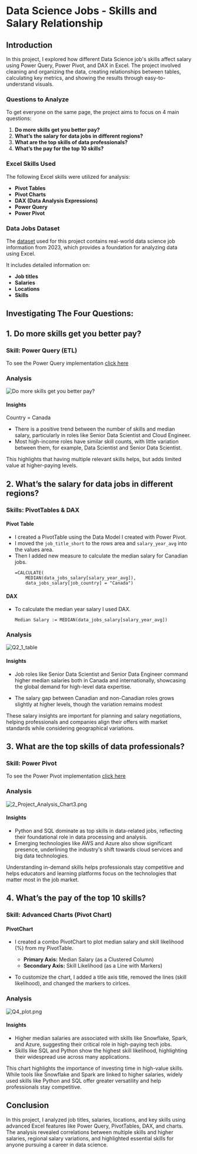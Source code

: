 
# Data Science Jobs - Skills and Salary Relationship

## Introduction
 In this project, I explored how different Data Science job's skills affect salary using Power Query, Power Pivot, and DAX in Excel. The project involved cleaning and organizing the data, creating relationships between tables, calculating key metrics, and showing the results through easy-to-understand visuals.




### Questions to Analyze
To get everyone on the same page, the project aims to focus on 4 main questions:

1. **Do more skills get you better pay?**
2. **What’s the salary for data jobs in different regions?**
3. **What are the top skills of data professionals?**
4. **What’s the pay for the top 10 skills?**

### Excel Skills Used

The following Excel skills were utilized for analysis:

- **Pivot Tables**
- **Pivot Charts**
- **DAX (Data Analysis Expressions)**
- **Power Query**
- **Power Pivot**

### Data Jobs Dataset

The [dataset](https://github.com/lukebarousse/Excel_Data_Analytics_Course/tree/main/0_Resources/Datasets) used for this project contains real-world data science job information from 2023, which provides a foundation for analyzing data using Excel.

It includes detailed information on:

- **Job titles**
- **Salaries**
- **Locations**
- **Skills**

## **Investigating The Four Questions:**


## 1. Do more skills get you better pay?

###  Skill: Power Query (ETL)

To see the Power Query implementation [click here](/Skills%20Implemented/Power%20Query/ReadMe.md)

###  Analysis

![Do more skills get you better pay?](/Visuals/Q1_5_plot.png)

####  Insights

Country = Canada
- There is a positive trend between the number of skills and median salary, particularly in roles like Senior Data Scientist and Cloud Engineer.
- Most high-income roles have similar skill counts, with little variation between them, for example, Data Scientist and Senior Data Scientist.

This highlights that having multiple relevant skills helps, but adds limited value at higher-paying levels.



## 2️. What’s the salary for data jobs in different regions?

### Skills: PivotTables & DAX

#### Pivot Table

-  I created a PivotTable using the Data Model I created with Power Pivot.
-  I moved the `job_title_short` to the rows area and `salary_year_avg` into the values area.
-  Then I added new measure to calculate the median salary for Canadian jobs.
    ```
    =CALCULATE(
        MEDIAN(data_jobs_salary[salary_year_avg]),
        data_jobs_salary[job_country] = "Canada")
    ```

####  DAX

- To calculate the median year salary I used DAX.

    ```
    Median Salary := MEDIAN(data_jobs_salary[salary_year_avg])
    ```

###  Analysis

![Q2_1_table](/Visuals/Q2_table.png)


####  Insights

-  Job roles like Senior Data Scientist and Senior Data Engineer command higher median salaries both in Canada and internationally, showcasing the global demand for high-level data expertise.

-  The salary gap between Canadian and non-Canadian roles grows slightly at higher levels, though the variation remains modest


These salary insights are important for planning and salary negotiations, helping professionals and companies align their offers with market standards while considering geographical variations.

## 3️. What are the top skills of data professionals?

###  Skill: Power Pivot

To see the Power Pivot implementation [click here](/Skills%20Implemented/Power%20Pivot/ReadMe.md)

### Analysis
![2_Project_Analysis_Chart3.png](/Visuals/Q3_plot.png)
#### Insights

- Python and SQL dominate as top skills in data-related jobs, reflecting their foundational role in data processing and analysis.
- Emerging technologies like AWS and Azure also show significant presence, underlining the industry's shift towards cloud services and big data technologies.

    
Understanding in-demand skills helps professionals stay competitive and helps educators and learning platforms focus on the technologies that matter most in the job market.

## 4️. What’s the pay of the top 10 skills?

###  Skill: Advanced Charts (Pivot Chart)

####  PivotChart

- I created a combo PivotChart to plot median salary and skill likelihood (%) from my PivotTable.
    -  **Primary Axis:** Median Salary (as a Clustered Column)
    -  **Secondary Axis:** Skill Likelihood (as a Line with Markers)

- To customize the chart, I added a title axis title, removed the lines (skill likelihood), and changed the markers to cirlces.

###  Analysis

![Q4_plot.png](/Visuals/Q4_plot.png)

#### Insights

-  Higher median salaries are associated with skills like Snowflake, Spark, and Azure, suggesting their critical role in high-paying tech jobs.
-  Skills like SQL and Python show the highest skill likelihood, highlighting their widespread use across many applications.

    
This chart highlights the importance of investing time in high-value skills. While tools like Snowflake and Spark are linked to higher salaries, widely used skills like Python and SQL offer greater versatility and help professionals stay competitive.

## Conclusion
In this project, I analyzed job titles, salaries, locations, and key skills using advanced Excel features like Power Query, PivotTables, DAX, and charts. The analysis revealed correlations between multiple skills and higher salaries, regional salary variations, and highlighted essential skills for anyone pursuing a career in data science.

